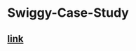 # Swiggy-Case-Study
## [link](https://github.com/MadhuRao07/Swiggy-Case-Study/blob/main/Swiggy%20Case%20Study.docx)
